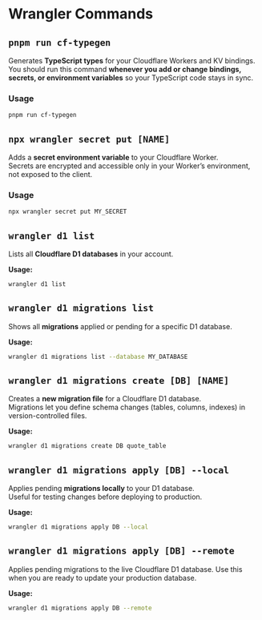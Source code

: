 # Wrangler Commands

## `pnpm run cf-typegen`

Generates **TypeScript types** for your Cloudflare Workers and KV bindings.  
You should run this command **whenever you add or change bindings, secrets, or environment variables** so your TypeScript code stays in sync.

### Usage

```bash
pnpm run cf-typegen
```

## `npx wrangler secret put [NAME]`

Adds a **secret environment variable** to your Cloudflare Worker.  
Secrets are encrypted and accessible only in your Worker’s environment, not exposed to the client.

### Usage

```bash
npx wrangler secret put MY_SECRET
```

## `wrangler d1 list`

Lists all **Cloudflare D1 databases** in your account.

**Usage:**

```bash
wrangler d1 list
```

## `wrangler d1 migrations list`

Shows all **migrations** applied or pending for a specific D1 database.

**Usage:**

```bash
wrangler d1 migrations list --database MY_DATABASE
```

## `wrangler d1 migrations create [DB] [NAME]`

Creates a **new migration file** for a Cloudflare D1 database.  
Migrations let you define schema changes (tables, columns, indexes) in version-controlled files.

**Usage:**

```bash
wrangler d1 migrations create DB quote_table
```

## `wrangler d1 migrations apply [DB] --local`

Applies pending **migrations locally** to your D1 database.  
Useful for testing changes before deploying to production.

**Usage:**

```bash
wrangler d1 migrations apply DB --local
```

## `wrangler d1 migrations apply [DB] --remote`

Applies pending migrations to the live Cloudflare D1 database.
Use this when you are ready to update your production database.

**Usage:**

```bash
wrangler d1 migrations apply DB --remote
```

